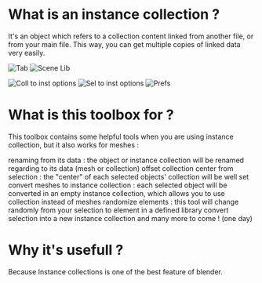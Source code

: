 # What is an instance collection ?
It's an object which refers to a collection content linked from another file, or from your main file.
This way, you can get multiple copies of linked data very easily.

![Tab](https://github.com/user-attachments/assets/a3bfc691-3301-4a91-929b-2e1872b633da)
![Scene Lib](https://github.com/user-attachments/assets/cf9d9061-0664-4457-8373-548e853a9c00)

![Coll to inst options](https://github.com/user-attachments/assets/916ecde5-af1f-4f7e-95fa-64608ceddd72)
![Sel to inst options](https://github.com/user-attachments/assets/eb61fd5e-965a-44f6-bdbb-840180dc4daa)
![Prefs](https://github.com/user-attachments/assets/5a45e29a-42aa-4866-a523-dda9120c9826)


# What is this toolbox for ? 
This toolbox contains some helpful tools when you are using instance collection, but it also works for meshes :

renaming from its data : the object or instance collection will be renamed regarding to its data (mesh or collection)
offset collection center from selection : the "center" of each selected objects' collection will be well set
convert meshes to instance collection : each selected object will be converted in an empty instance collection, which allows you to use collection instead of meshes
randomize elements : this tool will change randomly from your selection to element in a defined library
convert selection into a new instance collection
and many more to come ! (one day)

# Why it's usefull ?
Because Instance collections is one of the best feature of blender.

